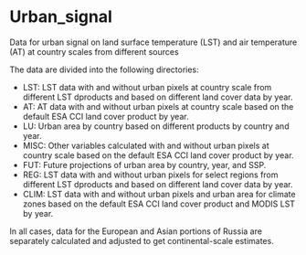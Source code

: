 # Urban_signal
Data for urban signal on land surface temperature (LST) and air temperature (AT) at country scales from different sources

The data are divided into the following directories:

* LST: LST data with and without urban pixels at country scale from different LST dproducts and based on different land cover data by year. 
* AT: AT data with and without urban pixels at country scale based on the default ESA CCI land cover product by year.
* LU: Urban area by country based on different products by country and year.
* MISC: Other variables calculated with and without urban pixels at country scale based on the default ESA CCI land cover product by year.
* FUT: Future projections of urban area by country, year, and SSP.
* REG: LST data with and without urban pixels for select regions from different LST dproducts and based on different land cover data by year. 
* CLIM: LST data with and without urban pixels and urban area for climate zones based on the default ESA CCI land cover product and MODIS LST by year.

In all cases, data for the European and Asian portions of Russia are separately calculated and adjusted to get continental-scale estimates.
